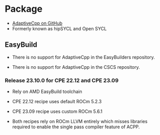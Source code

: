 # Package

-   [AdaptiveCpp on GitHub](https://github.com/AdaptiveCpp/AdaptiveCpp)
-   Formerly known as hipSYCL and Open SYCL
    

## EasyBuild

-   There is no support for AdaptiveCpp in the EasyBuilders repository.

-   There is no support for AdaptiveCpp in the CSCS repository.


### Release 23.10.0 for CPE 22.12 and CPE 23.09

-   Rely on AMD EasyBuild toolchain

-   CPE 22.12 recipe uses default ROCm 5.2.3

-   CPE 23.09 recipe uses custom ROCm 5.6.1

-   Both recipes rely on ROCm LLVM entirely which misses libraries required to 
    enable the single pass compiler feature of ACPP.
